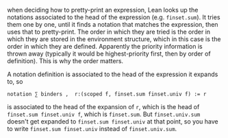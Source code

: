 when deciding how to pretty-print an expression,
Lean looks up the notations associated to the head of the expression (e.g. `finset.sum`).
It tries them one by one, until it finds a notation that matches the expression,
then uses that to pretty-print.
The order in which they are tried is the order in which they are stored in the environment structure,
which in this case is the order in which they are defined.
Apparently the priority information is thrown away
(typically it would be highest-priority first, then by order of definition).
This is why the order matters.

A notation definition is associated to the head of the expression it expands to, so
```lean
notation ∑ binders ,  r:(scoped f, finset.sum finset.univ f) := r
```
is associated to the head of the expansion of `r`,
which is the head of `finset.sum finset.univ f`, which is `finset.sum`.
But `finset.univ.sum` doesn't get expanded to `finset.sum finset.univ` at that point,
so you have to write `finset.sum finset.univ` instead of `finset.univ.sum`.
